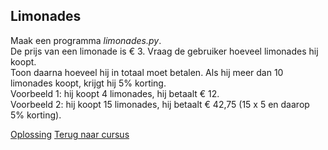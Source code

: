 ## Limonades

Maak een programma _limonades.py_.\
De prijs van een limonade is € 3. Vraag de gebruiker hoeveel limonades
hij koopt.\
Toon daarna hoeveel hij in totaal moet betalen. Als hij meer dan 10
limonades koopt, krijgt hij 5% korting.\
Voorbeeld 1: hij koopt 4 limonades, hij betaalt € 12.\
Voorbeeld 2: hij koopt 15 limonades, hij betaalt € 42,75 (15 x 5 en
daarop 5% korting).

[Oplossing](/oplossingen/limonades.html)
[Terug naar cursus](/11_if.html)